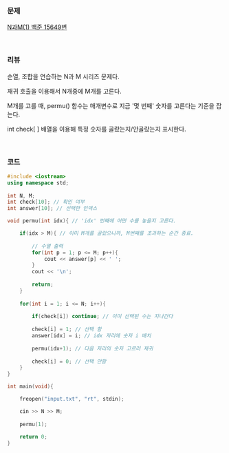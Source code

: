 ### 문제

[N과M(1) 백준 15649번](https://www.acmicpc.net/problem/15649)

</br>

### 리뷰

순열, 조합을 연습하는 N과 M 시리즈 문제다. 

재귀 호출을 이용해서 N개중에 M개를 고른다. 

M개를 고를 때, permu() 함수는 매개변수로 지금 '몇 번째' 숫자를 고른다는 기준을 잡는다. 

int check[ ] 배열을 이용해 특정 숫자를 골랐는지/안골랐는지 표시한다. 

</br>

### 코드

```c++
#include <iostream>
using namespace std;
 
int N, M;
int check[10]; // 확인 여부  
int answer[10]; // 선택한 인덱스  

void permu(int idx){ // 'idx' 번째에 어떤 수를 놓을지 고른다. 

	if(idx > M){ // 이미 M개를 골랐으니까, M번째를 초과하는 순간 종료. 
	
		// 수열 출력 
		for(int p = 1; p <= M; p++){
			cout << answer[p] << ' ';
		}
		cout << '\n';
		
		return; 
	}
	
	for(int i = 1; i <= N; i++){ 
	
		if(check[i]) continue; // 이미 선택된 수는 지나간다 
		
		check[i] = 1; // 선택 함
		answer[idx] = i; // idx 자리에 숫자 i 배치 
		
		permu(idx+1); // 다음 자리의 숫자 고르러 재귀 		 
		
		check[i] = 0; // 선택 안함  
	}
}

int main(void){

	freopen("input.txt", "rt", stdin);

	cin >> N >> M;
	
	permu(1);
	
	return 0;	
}
```




